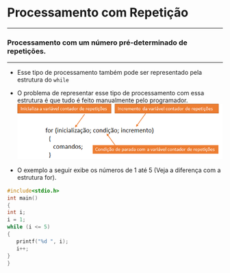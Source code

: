 # Processamento com Repetição
---
### Processamento com um número pré-determinado de repetições.
---
+ Esse tipo de processamento também pode ser representado pela estrutura do ```while```
+ O problema de representar esse tipo de processamento com essa estrutura é que tudo é feito manualmente pelo programador.
![for](/markdowns/for.png)

+ O exemplo a seguir exibe os números de 1 até 5 (Veja a diferença com a estrutura for).
```C runnable
#include<stdio.h>
int main() 
{
int i;
i = 1;
while (i <= 5)
{
   printf("%d ", i);
   i++;
}
}
```
 

